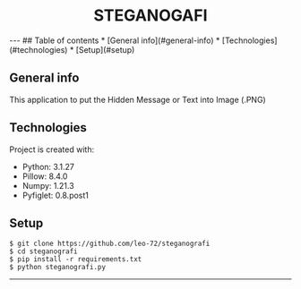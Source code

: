<h1 align="center">STEGANOGAFI</h1>
---
## Table of contents
* [General info](#general-info)
* [Technologies](#technologies)
* [Setup](#setup)

## General info
This application to put the Hidden Message or Text into Image (.PNG)
	
## Technologies
Project is created with:
* Python: 3.1.27
* Pillow: 8.4.0
* Numpy: 1.21.3
* Pyfiglet: 0.8.post1
	
## Setup
```
$ git clone https://github.com/leo-72/steganografi
$ cd steganografi
$ pip install -r requirements.txt
$ python steganografi.py
```
---
